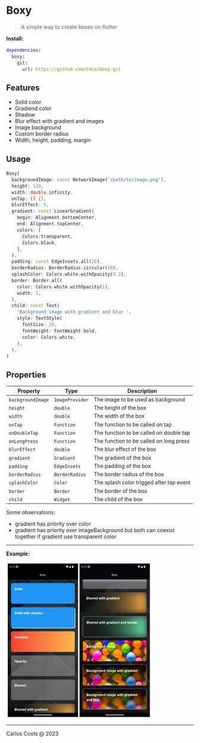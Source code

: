 # Boxy

> A simple way to create boxes on flutter

**Install:**
```yml
dependencies:
  boxy:
    git:
      url: https://github.com/C4co/boxy.git
```

## Features

- Solid color
- Gradiend color
- Shadow
- Blur effect with gradient and images
- Image background
- Custom border radius
- Width, height, padding, margin

## Usage

```dart
Boxy(
  backgroundImage: const NetworkImage('/path/to/image.png'),
  height: 120,
  width: double.infinity,
  onTap: () {},
  blurEffect: 5,
  gradient: const LinearGradient(
    begin: Alignment.bottomCenter,
    end: Alignment.topCenter,
    colors: [
      Colors.transparent,
      Colors.black,
    ],
  ),
  padding: const EdgeInsets.all(20),
  borderRadius: BorderRadius.circular(10),
  splashColor: Colors.white.withOpacity(0.2),
  border: Border.all(
    color: Colors.white.withOpacity(1),
    width: 1,
  ),
  child: const Text(
    'Background image with gradient and blur ',
    style: TextStyle(
      fontSize: 20,
      fontWeight: FontWeight.bold,
      color: Colors.white,
    ),
  ),
)
```

## Properties

| Property          | Type            | Description                              |
| ----------------- | --------------- | ---------------------------------------- |
| `backgroundImage` | `ImageProvider` | The image to be used as background       |
| `height`          | `double`        | The height of the box                    |
| `width`           | `double`        | The width of the box                     |
| `onTap`           | `Function`      | The function to be called on tap         |
| `onDoubleTap`     | `Function`      | The function to be called on double tap  |
| `onLongPress`     | `Function`      | The function to be called on long press  |
| `blurEffect`      | `double`        | The blur effect of the box               |
| `gradient`        | `Gradient`      | The gradient of the box                  |
| `padding`         | `EdgeInsets`    | The padding of the box                   |
| `borderRadius`    | `BorderRadius`  | The border radius of the box             |
| `splashColor`     | `Color`         | The splash color trigged after tap event |
| `border`          | `Border`        | The border of the box                    |
| `child`           | `Widget`        | The child of the box                     |

Some observations:

- gradient has priority over color
- gradient has priority over imageBackground but both can coexist together if gradient use transparent color

---

**Example:**

<img src="example.jpg" width="390">

---

Carlos Costs @ 2023
